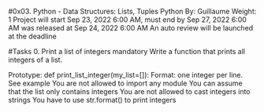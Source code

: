 #0x03. Python - Data Structures: Lists, Tuples
Python
 By: Guillaume
 Weight: 1
 Project will start Sep 23, 2022 6:00 AM, must end by Sep 27, 2022 6:00 AM
 was released at Sep 24, 2022 6:00 AM
 An auto review will be launched at the deadline

#Tasks
0. Print a list of integers
mandatory
Write a function that prints all integers of a list.

Prototype: def print_list_integer(my_list=[]):
Format: one integer per line. See example
You are not allowed to import any module
You can assume that the list only contains integers
You are not allowed to cast integers into strings
You have to use str.format() to print integers
